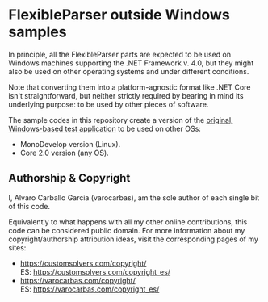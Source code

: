 # FlexibleParser outside Windows samples

In principle, all the FlexibleParser parts are expected to be used on Windows machines supporting the .NET Framework v. 4.0, but they might also be used on other operating systems and under different conditions.

Note that converting them into a platform-agnostic format like .NET Core isn't straightforward, but neither strictly required by bearing in mind its underlying purpose: to be used by other pieces of software.

The sample codes in this repository create a version of the [original, Windows-based test application](https://github.com/varocarbas/FlexibleParser/tree/master/all_code/Test) to be used on other OSs:
- MonoDevelop version (Linux).
- Core 2.0 version (any OS).


## Authorship & Copyright

I, Alvaro Carballo Garcia (varocarbas), am the sole author of each single bit of this code.

Equivalently to what happens with all my other online contributions, this code can be considered public domain. For more information about my copyright/authorship attribution ideas, visit the corresponding pages of my sites:
- https://customsolvers.com/copyright/<br/> 
ES: https://customsolvers.com/copyright_es/
- https://varocarbas.com/copyright/<br/>
ES: https://varocarbas.com/copyright_es/
